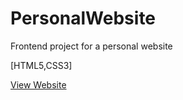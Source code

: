 # PersonalWebsite
Frontend project for a personal website

[HTML5,CSS3]

[View Website](https://personalportofolio.netlify.app/)
